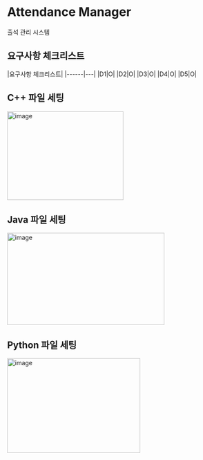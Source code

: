 # Attendance Manager
출석 관리 시스템

## 요구사항 체크리스트
|요구사항 체크리스트|
|------|---|
|D1|O|
|D2|O|
|D3|O|
|D4|O|
|D5|O|

## C++ 파일 세팅
<img width="269" height="205" alt="image" src="https://github.com/user-attachments/assets/41a7b983-6794-41ec-84e5-2e6fe1a7d3fd" />

## Java 파일 세팅
<img width="364" height="213" alt="image" src="https://github.com/user-attachments/assets/993d27c2-c42e-4171-a071-56cc9cdc99cf" />

## Python 파일 세팅
<img width="308" height="219" alt="image" src="https://github.com/user-attachments/assets/5cb251a8-7af7-455e-8aaa-d4460f2cad90" />
